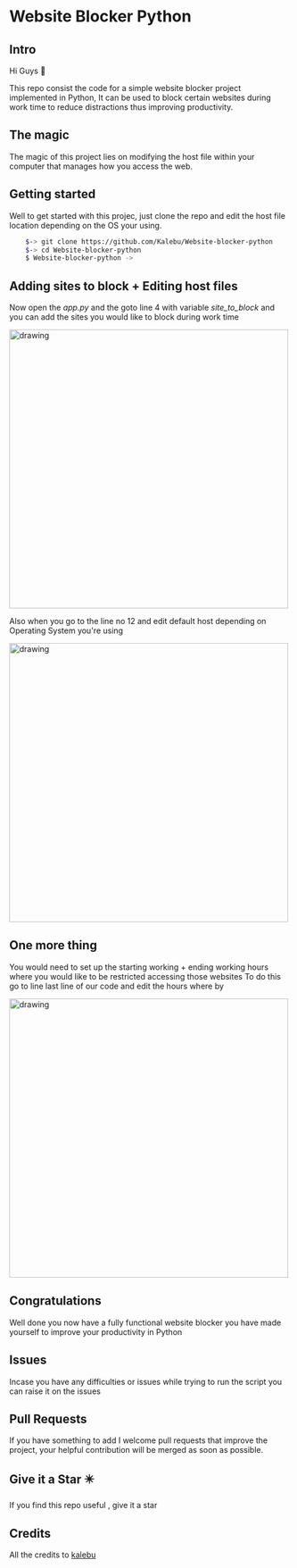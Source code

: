 # Website Blocker Python


Intro 
------------

Hi Guys 👋 

This repo consist the code for a simple website blocker project implemented in Python, It can be used to block certain websites during work time to reduce distractions thus improving productivity.


The magic 
--------------

The magic of this project lies on modifying the host file within your 
computer that manages how you access the web.

Getting started 
---------------------

Well to get started with this projec, just clone the repo 
and edit the host file location depending on the OS your using. 

```bash
    $-> git clone https://github.com/Kalebu/Website-blocker-python
    $-> cd Website-blocker-python
    $ Website-blocker-python ->
```

Adding sites to block + Editing host files 
------------------------------------------------

Now open the *app.py* and the goto line 4 with variable *site_to_block*
and you can add the sites you would like to block during work time

<img src="site_to_block.png" alt="drawing" width="500"/>

Also when you go to the line no 12 and edit default host depending on 
Operating System you're using 

<img src="host_file_location.png" alt="drawing" width="500"/>

One more thing 
-------------------

You would need to set up the starting working + ending working hours where you would like to be restricted accessing those websites
To do this go to line last line of our code and edit the hours where by

<img src="time_to_block.png" alt="drawing" width="500"/>

Congratulations 
--------------------

Well done you now have a fully functional website blocker you have made yourself to improve your productivity in Python 

Issues 
-----------

Incase you have any difficulties or issues while trying to run the script
you can raise it on the issues 

Pull Requests
----------------

If you have something to add I welcome pull requests that improve the project, your helpful contribution will be merged as soon as possible.


Give it a Star ✴️
--------------------
If you find this repo useful , give it a star

Credits
-----------
All the credits to [kalebu](https://github.com/Kalebu)
